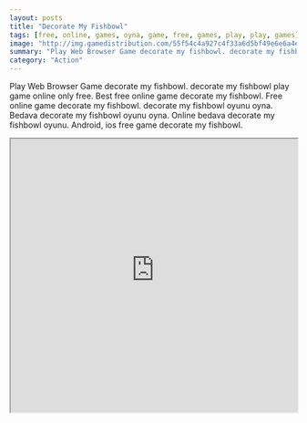 ```yaml
---
layout: posts
title: "Decorate My Fishbowl"
tags: [free, online, games, oyna, game, free, games, play, play, games]
image: "http://img.gamedistribution.com/55f54c4a927c4f33a6d5bf49e6e6a4ed.jpg"
summary: "Play Web Browser Game decorate my fishbowl. decorate my fishbowl play game online only free. Best free online game decorate my fishbowl. Free online game decorate my fishbowl. decorate my fishbowl oyunu oyna. Bedava decorate my fishbowl oyunu oyna. Online bedava decorate my fishbowl oyunu. Android, ios free game decorate my fishbowl."
category: "Action"
---
```


Play Web Browser Game decorate my fishbowl. decorate my fishbowl play game online only free. Best free online game decorate my fishbowl. Free online game decorate my fishbowl. decorate my fishbowl oyunu oyna. Bedava decorate my fishbowl oyunu oyna. Online bedava decorate my fishbowl oyunu. Android, ios free game decorate my fishbowl.

<iframe width="100%" height="480px;" src="http://flash.gamedistribution.com?game=55f54c4a927c4f33a6d5bf49e6e6a4ed"></iframe>